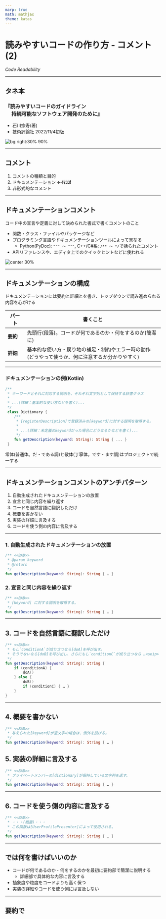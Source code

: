 ```yaml
---
marp: true
math: mathjax
theme: katas
---
```

<!-- 
size: 16:9
paginate: true
-->
<!-- header: 勉強会# ― エンジニアとしての解像度を高めるための勉強会-->

# 読みやすいコードの作り方 - コメント(2)

_Code Readability_

---

## タネ本

### 『読みやすいコードのガイドライン<br>　 持続可能なソフトウェア開発のために』
* 石川宗寿(著)
* 技術評論社 2022/11/4初版

![bg right:30% 90%](assets/12-book.jpg)

---

## コメント

1. コメントの種類と目的
2. ドキュメンテーション **←ｲﾏｺｺ!**
3. 非形式的なコメント

---

<!-- p64 -->

## ドキュメンテーションコメント

コード中の宣言や定義に対して決められた書式で書くコメントのこと

* 関数・クラス・ファイルやパッケージなど
* プログラミング言語やドキュメンテーションツールによって異なる
    * Python(PyDoc): `""" 〜 """`, C++/C#系: `/** 〜 */`で括られたコメント
* APIリファレンスや、エディタ上でのクイックヒントなどに使われる

![center 30%](assets/16-docucomment_swift.png)

---

<!-- ここは本の3-2-2(p70)と少し先取りしているので注意 -->

## ドキュメンテーションの構成

ドキュメンテーションには要約と詳細とを書き、トップダウンで読み進められる内容を心がける

|パート|書くこと|
|---|---|
|**要約**|先頭行(段落)。コードが何であるのか・何をするのか(簡潔に)|
|**詳細**|基本的な使い方・戻り地の補足・制約やエラー時の動作<br>(どうやって使うか、何に注意するか分かりやすく)|

---

### ドキュメンテーションの例(Kotlin)

```kt
/**
 * キーワードとそれに対応する説明を、それぞれ文字列として保持する辞書クラス
 *
 * ...(詳細：基本的な使い方などを書く)...
 */
 class Dictionary {
    /**
     * [registerDescription]で登録済みの[keyword]に対する説明を取得する。
     *
     * ...(詳細：未定義のkeywordだった場合にどうなるかなどを書く)...
     */
    fun getDescription(keyword: String): String { ... }
 }
```

常体(普通体。だ・である調)と敬体(丁寧体。です・ます調)はプロジェクトで統一する

---

<!-- p65に戻る -->

## ドキュメンテーションコメントのアンチパターン

1. 自動生成されたドキュメンテーションの放置
2. 宣言と同じ内容を繰り返す
3. コードを自然言語に翻訳しただけ
4. 概要を書かない
5. 実装の詳細に言及する
6. コードを使う側の内容に言及する

---

### 1. 自動生成されたドキュメンテーションの放置

```kt
/** <<BAD>>
 * @param keyword
 * @return
 */
fun getDescription(keyword: String): String { … }
```

### 2. 宣言と同じ内容を繰り返す

```kt
/** <<BAD>>
 * [keyword] に対する説明を取得する。
 */
fun getDescription(keyword: String): String { … }
```

---

## 3. コードを自然言語に翻訳しただけ

```kt
/** <<BAD>>
 * もし`conditionA`が成り立つなら[doA]を呼び出す。
 * そうでないなら[doB]を呼び出し、さらにもし`conditionC`が成り立つなら …<snip>
 */
fun getDescription(keyword: String): String {
    if (conditionA) {
        doA()
    } else {
        doB()
        if (conditionC) { … }
    }
}
```

---

## 4. 概要を書かない

```kt
/** <<BAD>>
 * 与えられた[keyword]が空文字の場合は、例外を投げる。
 */
fun getDescription(keyword: String): String { … }
```

## 5. 実装の詳細に言及する

```kt
/** <<BAD>>
 * プライベートメンバーの[dictionary]が保持している文字列を返す。
 */
fun getDescription(keyword: String): String { … }
```

---

## 6. コードを使う側の内容に言及する

```kt
/** <<BAD>>
 * ・・・(概要)・・・
 * この関数は[UserProfilePresenter]によって使用される。
 */
fun getDescription(keyword: String): String { … }
```

---

## では何を書けばいいのか

* コードが何であるのか・何をするのかを最初に要約部で簡潔に説明する
    * 詳細部で具体的な内容に言及する
* 抽象度や粒度をコードよりも高く保つ
* 実装の詳細やコードを使う側には言及しない

---

## 要約で
